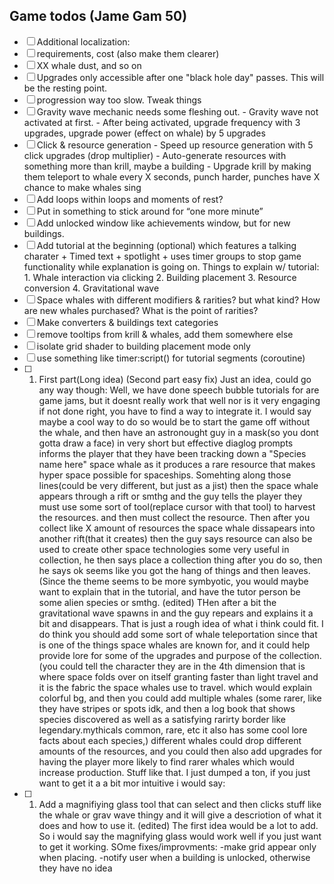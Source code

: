 
## Game todos (Jame Gam 50)

- [ ] Additional localization: 
 - [ ] requirements, cost (also make them clearer)
 - [ ] XX whale dust, and so on
- [ ] Upgrades only accessible after one "black hole day" passes. This will be the resting point.
- [ ] progression way too slow. Tweak things
- [ ] Gravity wave mechanic needs some fleshing out. 
        - Gravity wave not activated at first.
        - After being activated, upgrade frequency with 3 upgrades, upgrade power (effect on whale) by 5 upgrades
- [ ] Click & resource generation
        -  Speed up resource generation with 5 click upgrades (drop multiplier)
        - Auto-generate resources with something more than krill, maybe a building
        - Upgrade krill by making them teleport to whale every X seconds, punch harder, punches have X chance to make whales sing
- [ ] Add loops within loops and moments of rest?
- [ ] Put in something to stick around for “one more minute”
- [ ] Add unlocked window like achievements window, but for new buildings.
- [ ] Add tutorial at the beginning (optional) which features a talking charater + Timed text + spotlight + uses timer groups to stop game functionality while explanation is going on.
    Things to explain w/ tutorial:
        1. Whale interaction via clicking
        2. Building placement 
        3. Resource conversion
        4. Gravitational wave
- [ ] Space whales with different modifiers & rarities? but what kind? How are new whales purchased? What is the point of rarities?
- [ ] Make converters & buildings text categories
- [ ] remove tooltips from krill & whales, add them somewhere else
- [ ] isolate grid shader to building placement mode only
- [ ] use something like timer:script() for tutorial segments (coroutine)
- [ ]  1. First part(Long idea) (Second part easy fix) Just an idea, could go any way though: Well, we have done speech bubble tutorials for are game jams, but it doesnt really work that well nor is it very engaging if not done right, you have to find a way to integrate it. I would say maybe a cool way to do so would be to start the game off without the whale, and then have an astronought guy in a mask(so you dont gotta draw a face) in very short but effective diaglog prompts informs the player that they have been tracking down a "Species name here" space whale as it produces a rare resource that makes hyper space possible for spaceships. Somehting along those lines(could be very different, but just as a jist) then the space whale appears through a rift or smthg and the guy tells the player they must use some sort of tool(replace cursor with that tool) to harvest the resources. and then must collect the resource. Then after you collect like X amount of resources the space whale dissapears into another rift(that it creates) then the guy says resource can also be used to create other space technologies some very useful in collection, he then says place a collection thing after you do so, then he says ok seems like you got the hang of things and then leaves. (Since the theme seems to be more symbyotic, you would maybe want to explain that in the tutorial, and have the tutor person be some alien species or smthg. (edited)
    THen after a bit the gravitational wave spawns in and the guy repears and explains it a bit and disappears. That is just a rough idea of what i think could fit. I do think you should add some sort of whale teleportation since that is one of the things space whales are known for, and it could help provide lore for some of the upgrades and purpose of the collection. (you could tell the character they are in the 4th dimension that is where space folds over on itself granting faster than light travel and it is the fabric the space whales use to travel. which would explain colorful bg, and then you could add multiple whales (some rarer, like they have stripes or spots idk, and then a log book that shows species discovered as well as a satisfying rarirty border like legendary.mythicals common, rare, etc it also has some cool lore facts about each species,) different whales could drop different amounts of the resources, and you could then also add upgrades for having the player more likely to find rarer whales which would increase production. Stuff like that. I just dumped a ton, if you just want to get it a a bit mor intuitive i would say:
- [ ] 1. Add a magnifiying glass tool that can select and then clicks stuff like the whale or grav wave thingy and it will give a descriotion of what it does and how to use it. (edited)
    The first idea would be a lot to add. So i would say the magnifying glass would work well if you just want to get it working.
    SOme fixes/improvments: -make grid appear only when placing. -notify user when a building is unlocked, otherwise they have no idea
